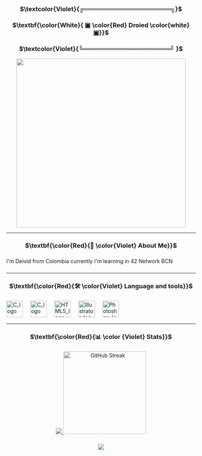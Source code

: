 
###

<div align="center">

### $\textcolor{Violet}{╔════════════════════╗}$
### $\textbf{\color{White}{   ▣  \color{Red}  Droied  \color{white}  ▣}}$
### $\textcolor{Violet}{╚════════════════════╝ \}$

<div align="center">
  <img height="450" src="https://64.media.tumblr.com/eb385a0c897a360d7205714435a9e776/tumblr_oul9tv2iCp1vhvnzyo1_500.gif"  />
</div>


---

###

### $\textbf{\color{Red}{🦊 \color{Violet} About Me}}$

###

<p align="left">I'm Deivid from Colombia currently i'm learning in 42 Network BCN <br></p>

###

---

### $\textbf{\color{Red}{🛠 \color{Violet} Language and tools}}$

###

<div align="left">
  <img src="https://cdn.jsdelivr.net/gh/devicons/devicon/icons/c/c-original.svg" height="44" alt="C_logo" />
  <img width="12" />
   <img src="https://cdn.jsdelivr.net/gh/devicons/devicon/icons/cplusplus/cplusplus-original.svg" height="44" alt="C_logo" />
  <img width="12" />
  <img src="https://cdn.jsdelivr.net/gh/devicons/devicon/icons/html5/html5-original.svg" height="44" alt="HTML5_logo" />
  <img width="12" />
  <img src="https://cdn.jsdelivr.net/gh/devicons/devicon/icons/illustrator/illustrator-plain.svg" height="44" alt="Illustrator_logo"/>
  <img width="12" />
  <img src="https://cdn.jsdelivr.net/gh/devicons/devicon/icons/photoshop/photoshop-plain.svg" height="44" alt="Photoshop_logo" />
  <img width="12" />
  

</div>

---

###

### $\textbf{\color{Red}{📊 \color {Violet} Stats}}$

###

<div align="center">
  <a href="https://github.com/anuraghazra/github-readme-stats"><img src="https://github-readme-stats.vercel.app/api/top-langs/?username=droied4&layout=donut&theme=midnight-purple&hide_border=true"/>
  <a href="https://git.io/streak-stats"><img src="https://streak-stats.demolab.com?user=droied4&theme=midnight-purple&hide_border=true&date_format=j%2Fn%5B%2FY%5D" height="220" alt="GitHub Streak" /></a>
</div>

###

<div align="center">
  <img src="https://visitor-badge.laobi.icu/badge?page_id=droied4.droied4&"  />
</div>

###
